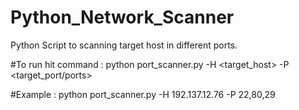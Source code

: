 # Python_Network_Scanner
Python Script to scanning target host in different ports.

#To run hit command :
python port_scanner.py -H <target_host> -P <target_port/ports>

#Example :
python port_scanner.py -H 192.137.12.76 -P 22,80,29


